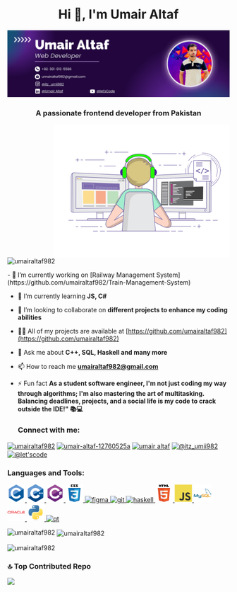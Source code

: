 <h1 align="center">Hi 👋, I'm Umair Altaf</h1>
<div align="center"><img src="https://github.com/umairaltaf982/umairaltaf982/blob/main/Umair%20Altaf%20Banner.png"></div>
<h3 align="center">A passionate frontend developer from Pakistan</h3>
<img align="right" alt="Coding" width="400" src="https://github.com/umairaltaf982/umairaltaf982/blob/main/gif3.gif">
<p align="left"> <img src="https://komarev.com/ghpvc/?username=umairaltaf982&label=Profile%20views&color=0e75b6&style=flat" alt="umairaltaf982" /> </p>
- 🔭 I’m currently working on [Railway Management System](https://github.com/umairaltaf982/Train-Management-System)

- 🌱 I’m currently learning **JS, C#**

- 👯 I’m looking to collaborate on **different projects to enhance my coding abilities**

- 👨‍💻 All of my projects are available at [https://github.com/umairaltaf982](https://github.com/umairaltaf982)

- 💬 Ask me about **C++, SQL, Haskell and many more**

- 📫 How to reach me **umairaltaf982@gmail.com**

- ⚡ Fun fact **As a student software engineer, I'm not just coding my way through algorithms; I'm also mastering the art of multitasking. Balancing deadlines, projects, and a social life is my code to crack outside the IDE!" 📚💻**

  <h3 align="left">Connect with me:</h3>
<p align="left">
<a href="https://twitter.com/umairaltaf982" target="blank"><img align="center" src="https://raw.githubusercontent.com/rahuldkjain/github-profile-readme-generator/master/src/images/icons/Social/twitter.svg" alt="umairaltaf982" height="30" width="40" /></a>
<a href="https://linkedin.com/in/umair-altaf-12760525a" target="blank"><img align="center" src="https://raw.githubusercontent.com/rahuldkjain/github-profile-readme-generator/master/src/images/icons/Social/linked-in-alt.svg" alt="umair-altaf-12760525a" height="30" width="40" /></a>
<a href="https://fb.com/umair altaf" target="blank"><img align="center" src="https://raw.githubusercontent.com/rahuldkjain/github-profile-readme-generator/master/src/images/icons/Social/facebook.svg" alt="umair altaf" height="30" width="40" /></a>
<a href="https://instagram.com/@itz_umii982" target="blank"><img align="center" src="https://raw.githubusercontent.com/rahuldkjain/github-profile-readme-generator/master/src/images/icons/Social/instagram.svg" alt="@itz_umii982" height="30" width="40" /></a>
<a href="https://www.youtube.com/c/@let'scode" target="blank"><img align="center" src="https://raw.githubusercontent.com/rahuldkjain/github-profile-readme-generator/master/src/images/icons/Social/youtube.svg" alt="@let'scode" height="30" width="40" /></a>
</p>

<h3 align="left">Languages and Tools:</h3>
<p align="left"> <a href="https://www.cprogramming.com/" target="_blank" rel="noreferrer"> <img src="https://raw.githubusercontent.com/devicons/devicon/master/icons/c/c-original.svg" alt="c" width="40" height="40"/> </a> <a href="https://www.w3schools.com/cpp/" target="_blank" rel="noreferrer"> <img src="https://raw.githubusercontent.com/devicons/devicon/master/icons/cplusplus/cplusplus-original.svg" alt="cplusplus" width="40" height="40"/> </a> <a href="https://www.w3schools.com/cs/" target="_blank" rel="noreferrer"> <img src="https://raw.githubusercontent.com/devicons/devicon/master/icons/csharp/csharp-original.svg" alt="csharp" width="40" height="40"/> </a> <a href="https://www.w3schools.com/css/" target="_blank" rel="noreferrer"> <img src="https://raw.githubusercontent.com/devicons/devicon/master/icons/css3/css3-original-wordmark.svg" alt="css3" width="40" height="40"/> </a> <a href="https://www.figma.com/" target="_blank" rel="noreferrer"> <img src="https://www.vectorlogo.zone/logos/figma/figma-icon.svg" alt="figma" width="40" height="40"/> </a> <a href="https://git-scm.com/" target="_blank" rel="noreferrer"> <img src="https://www.vectorlogo.zone/logos/git-scm/git-scm-icon.svg" alt="git" width="40" height="40"/> </a> <a href="https://www.haskell.org/" target="_blank" rel="noreferrer"> <img src="https://upload.wikimedia.org/wikipedia/commons/1/1c/Haskell-Logo.svg" alt="haskell" width="40" height="40"/> </a> <a href="https://www.w3.org/html/" target="_blank" rel="noreferrer"> <img src="https://raw.githubusercontent.com/devicons/devicon/master/icons/html5/html5-original-wordmark.svg" alt="html5" width="40" height="40"/> </a> <a href="https://developer.mozilla.org/en-US/docs/Web/JavaScript" target="_blank" rel="noreferrer"> <img src="https://raw.githubusercontent.com/devicons/devicon/master/icons/javascript/javascript-original.svg" alt="javascript" width="40" height="40"/> </a> <a href="https://www.mysql.com/" target="_blank" rel="noreferrer"> <img src="https://raw.githubusercontent.com/devicons/devicon/master/icons/mysql/mysql-original-wordmark.svg" alt="mysql" width="40" height="40"/> </a> <a href="https://www.oracle.com/" target="_blank" rel="noreferrer"> <img src="https://raw.githubusercontent.com/devicons/devicon/master/icons/oracle/oracle-original.svg" alt="oracle" width="40" height="40"/> </a> <a href="https://www.python.org" target="_blank" rel="noreferrer"> <img src="https://raw.githubusercontent.com/devicons/devicon/master/icons/python/python-original.svg" alt="python" width="40" height="40"/> </a> <a href="https://www.qt.io/" target="_blank" rel="noreferrer"> <img src="https://upload.wikimedia.org/wikipedia/commons/0/0b/Qt_logo_2016.svg" alt="qt" width="40" height="40"/> </a> </p>

<p><img align="left" src="https://github-readme-stats.vercel.app/api/top-langs?username=umairaltaf982&show_icons=true&locale=en&layout=compact" alt="umairaltaf982" /></p>

<p>&nbsp;<img align="center" src="https://github-readme-stats.vercel.app/api?username=umairaltaf982&show_icons=true&locale=en" alt="umairaltaf982" /></p>

<p><img align="center" src="https://github-readme-streak-stats.herokuapp.com/?user=umairaltaf982&" alt="umairaltaf982" /></p>

### 🔝 Top Contributed Repo
![](https://github-contributor-stats.vercel.app/api?username=umairaltaf982&limit=5&theme=flat&combine_all_yearly_contributions=true)
